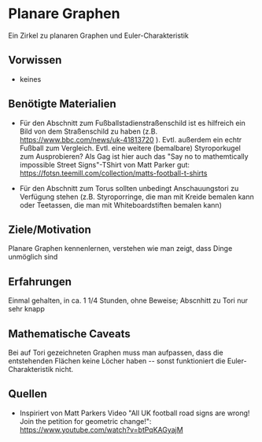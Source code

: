 # Planare Graphen #

Ein Zirkel zu planaren Graphen und Euler-Charakteristik


## Vorwissen ##

* keines


## Benötigte Materialien ##

* Für den Abschnitt zum Fußballstadienstraßenschild ist es hilfreich ein Bild von dem Straßenschild zu haben (z.B. https://www.bbc.com/news/uk-41813720 ). Evtl. außerdem ein echtr Fußball zum Vergleich. Evtl. eine weitere (bemalbare) Styroporkugel zum Ausprobieren?
Als Gag ist hier auch das "Say no to mathemtically impossible Street Signs"-TShirt von Matt Parker gut: https://fotsn.teemill.com/collection/matts-football-t-shirts

* Für den Abschnitt zum Torus sollten unbedingt Anschauungstori zu Verfügung stehen (z.B. Styroporringe, die man mit Kreide bemalen kann oder Teetassen, die man mit Whiteboardstiften bemalen kann)


## Ziele/Motivation ##

Planare Graphen kennenlernen, verstehen wie man zeigt, dass Dinge unmöglich sind


## Erfahrungen ##

Einmal gehalten, in ca. 1 1/4 Stunden, ohne Beweise; Abscnhitt zu Tori nur sehr knapp


## Mathematische Caveats ##

Bei auf Tori gezeichneten Graphen muss man aufpassen, dass die entstehenden Flächen keine Löcher haben -- sonst funktioniert die Euler-Charakteristik nicht. 


## Quellen ##

* Inspiriert von Matt Parkers Video "All UK football road signs are wrong! Join the petition for geometric change!": https://www.youtube.com/watch?v=btPqKAGyajM
